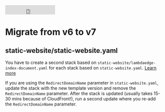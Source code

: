 <iframe src="https://ghbtns.com/github-btn.html?user=widdix&repo=aws-cf-templates&type=star&count=true&size=large" frameborder="0" scrolling="0" width="160px" height="30px"></iframe>

# Migrate from v6 to v7

## static-website/static-website.yaml

You have to create a second stack based on `static-website/lambdaedge-index-document.yaml` for each stack based on `static-website.yaml`. [Learn more](../static-website/)

If you are using the `RedirectDomainName` parameter in `static-website.yaml`, update the stack with the new template version and remove the `RedirectDomainName` parameter. After the stack is updated (usually takes 15-30 mins because of CloudFront!), run a second update where you re-add the `RedirectDomainName` parameter.
